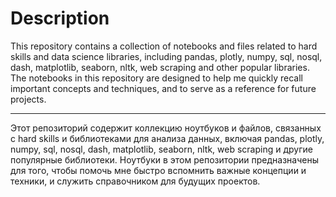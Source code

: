 # Description

This repository contains a collection of notebooks and files related to hard skills and data science libraries, including pandas, plotly, numpy, sql, nosql, dash, matplotlib, seaborn, nltk, web scraping and other popular libraries.
The notebooks in this repository are designed to help me quickly recall important concepts and techniques, and to serve as a reference for future projects.

***

Этот репозиторий содержит коллекцию ноутбуков и файлов, связанных с hard skills и библиотеками для анализа данных, включая pandas, plotly, numpy, sql, nosql, dash, matplotlib, seaborn, nltk, web scraping и другие популярные библиотеки.
Ноутбуки в этом репозитории предназначены для того, чтобы помочь мне быстро вспомнить важные концепции и техники, и служить справочником для будущих проектов.


